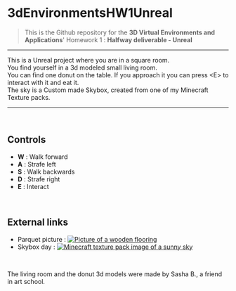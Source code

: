 # 3dEnvironmentsHW1Unreal
> This is the Github repository for the **3D Virtual Environments and Applications**' Homework 1 : **Halfway deliverable - Unreal**

___

This is a Unreal project where you are in a square room.<br>
You find yourself in a 3d modeled small living room. <br>
You can find one donut on the table. If you approach it you can press \<E> to interact with it and eat it.<br>
The sky is a Custom made Skybox, created from one of my Minecraft Texture packs. <br>

___
<br>

## Controls

- **W** : Walk forward
- **A** : Strafe left
- **S** : Walk backwards
- **D** : Strafe right
- **E** : Interact

<br>

## External links
- Parquet picture : [![Picture of a wooden flooring](https://i.pinimg.com/originals/f8/65/e7/f865e77cc14c65019d8b0dd1a0afa6e0.jpg)](https://i.pinimg.com/originals/f8/65/e7/f865e77cc14c65019d8b0dd1a0afa6e0.jpg)
- Skybox day : [![Minecraft texture pack image of a sunny sky](https://imgur.com/451CJDs.png)](https://imgur.com/451CJDs)

<br>

The living room and the donut 3d models were made by Sasha B., a friend in art school.
